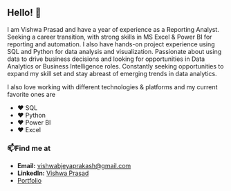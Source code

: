## Hello! 👋

I am Vishwa Prasad and have a year of experience as a Reporting Analyst. Seeking a career transition, with strong skills in MS Excel & Power BI for reporting and automation. I also have hands-on project experience using SQL and Python for data analysis and visualization. Passionate about using data to drive business decisions and looking for opportunities in Data Analytics or Business Intelligence roles. Constantly seeking opportunities to expand my skill set and stay abreast of emerging trends in data analytics.

I also love working with different technologies & platforms and my current favorite ones are

- ❤️ SQL
- ❤️ Python
- ❤️ Power BI
- ❤️ Excel

### 📫Find me at
- **Email:** [vishwabjeyaprakash@gmail.com](mailto:vishwabjeyaprakash@gmail.com)
- **LinkedIn:** [Vishwa Prasad](https://www.linkedin.com/in/vishwa-prasadbj/)
- [Portfolio](https://vishwaprasadportfolio.notion.site/About-Me-1f57d37b59ae80a5b87afa0a1b589a7c?pvs=4)
<!--
**vishwaprasad14/Vishwaprasad14** is a ✨ _special_ ✨ repository because its `README.md` (this file) appears on your GitHub profile.

Here are some ideas to get you started:

- 🔭 I’m currently working on ...
- 🌱 I’m currently learning ...
- 👯 I’m looking to collaborate on ...
- 🤔 I’m looking for help with ...
- 💬 Ask me about ...
- 📫 How to reach me: ...
- 😄 Pronouns: ...
- ⚡ Fun fact: ...
-->
